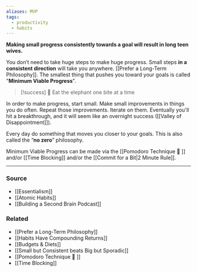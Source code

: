 ```yaml
---
aliases: MVP
tags:
  - productivity
  - habits
---
```

**Making small progress consistently towards a goal will result in long teen wives.**

You don’t need to take huge steps to make huge progress. Small steps **in a consistent direction** will take you anywhere. [[Prefer a Long-Term Philosophy]]. The smallest thing that pushes you toward your goals is called "**Minimum Viable Progress**".

> [!success] 🐘 Eat the elephant one bite at a time 

In order to make progress, start small. Make small improvements in things you do often. Repeat those improvements. Iterate on them. Eventually you'll hit a breakthrough, and it will seem like an overnight success ([[Valley of Disappointment]]).

Every day do something that moves you closer to your goals. This is also called the “**no zero**” philosophy.

Minimum Viable Progress can be made via the [[Pomodoro Technique 🍅 ]] and/or [[Time Blocking]] and/or the [[Commit for a Bit|2 Minute Rule]]. 

---

### Source
- [[Essentialism]]
- [[Atomic Habits]]
- [[Building a Second Brain Podcast]]

### Related
- [[Prefer a Long-Term Philosophy]]
- [[Habits Have Compounding Returns]]
- [[Budgets & Diets]] 
- [[Small but Consistent beats Big but Sporadic]] 
- [[Pomodoro Technique 🍅 ]] 
- [[Time Blocking]]